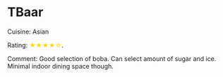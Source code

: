 # TBaar

Cuisine: Asian

Rating: <span style="color:gold">★★★★☆</span>.

Comment: Good selection of boba. Can select amount of sugar and ice. Minimal indoor dining space though. 
